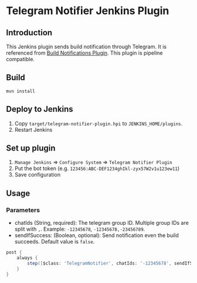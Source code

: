 # Telegram Notifier Jenkins Plugin

## Introduction

This Jenkins plugin sends build notification through Telegram. It is referenced from [Build Notifications Plugin](https://github.com/jenkinsci/build-notifications-plugin). 
This plugin is pipeline compatible.

## Build

```
mvn install
```

## Deploy to Jenkins

1. Copy `target/telegram-notifier-plugin.hpi` to `JENKINS_HOME/plugins`.
2. Restart Jenkins

## Set up plugin

1. `Manage Jenkins` => `Configure System` => `Telegram Notifier Plugin`
2. Put the bot token (e.g. `123456:ABC-DEF1234ghIkl-zyx57W2v1u123ew11`)
3. Save configuration

## Usage

### Parameters

* chatIds (String, required): The telegram group ID. Multiple group IDs are split with `,`. Example: `-12345678`, `-12345678,-23456789`.
* sendIfSuccess: (Boolean, optional): Send notification even the build succeeds. Default value is `false`.

```groovy
post {
    always {
        step([$class: 'TelegramNotifier', chatIds: '-12345678', sendIfSuccess: true])
    }
}
```
